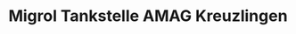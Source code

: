 ---
title: "Migrol Tankstelle AMAG Kreuzlingen"
url: /kreuzlingen/migrol-tankstelle-amag-kreuzlingen/
shop: Allgemein
---